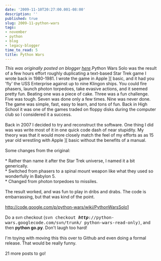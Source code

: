 ```yaml
---
date: '2009-11-10T20:27:00.001-08:00'
description: ''
published: true
slug: 2009-11-python-wars
tags:
- november
- python
- blog
- legacy-blogger
time_to_read: 5
title: Python Wars
---
```


*This was originally posted on blogger [here](https://pydanny.blogspot.com/2009/11/python-wars.html)*.Python Wars Solo was the result of a few hours effort roughly duplicating a text-based Star Trek game I wrote back in 1980-1981. I wrote the game in Apple ][ basic, and it had you 'fly' the USS Enterprise against up to nine Klingon ships. You could fire phasers, launch photon torpedoes, take evasive actions, and it seemed pretty fun.  Beating one was a piece of cake. Three was a fun challenge. Five was tough. Seven was done only a few times. Nine was never done. The game was simple, fast, easy to learn, and tons of fun. Back in High School it was one of the games traded on floppy disks during the computer club so I considered it a success.<br /><br />Back in 2007 I decided to try and reconstruct the software. One thing I did was was write most of it in one quick code dash of near stupidity. My theory was that it would more closely match the feel of my efforts as as 15 year old wrestling with Apple ][ basic without the benefits of a manual.<br /><br />Some changes from the original:<br /><br /> * Rather than name it after the Star Trek universe, I named it a bit generically.<br /> * Switched from phasers to a spinal mount weapon like what they used so wonderfully in Babylon 5.<br /> * Changed from photon torpedoes to missiles.<br /><br />The result worked, and was fun to play in dribs and drabs. The code is embarrassing, but that was kind of the point.<br /><br /><a href="http://code.google.com/p/python-wars/wiki/PythonWarsSolo1">http://code.google.com/p/python-wars/wiki/PythonWarsSolo1</a><br /><br />Do a svn checkout (<tt id="checkoutcmd">svn checkout <strong><em>http</em></strong>://python-wars.googlecode.com/svn/trunk/ python-wars-read-only)</tt>, and then <span style="font-weight: bold;">python go.py</span>. Don't laugh too hard!<br /><br />I'm toying with moving this this over to Github and even doing a formal release. That would be really funny.<br /><br />21 more posts to go!